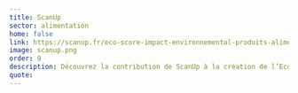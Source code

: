 ```yaml
---
title: ScanUp
sector: alimentation
home: false
link: https://scanup.fr/eco-score-impact-environnemental-produits-alimentaires/
image: scanup.png
order: 9
description: Découvrez la contribution de ScanUp à la création de l’Eco-score grâce aux données Agribalyse
quote:
---
```


